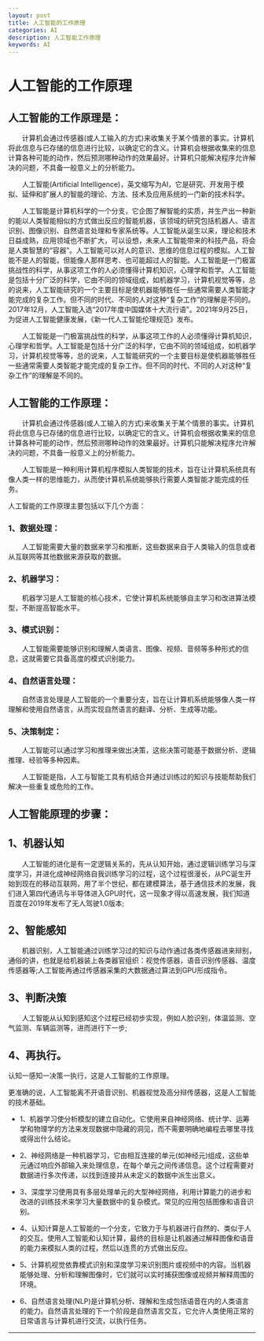 ```yaml
---
layout: post
title: 人工智能的工作原理
categories: AI
description: 人工智能工作原理
keywords: AI
---
```


# 人工智能的工作原理

## 人工智能的工作原理是：

&emsp;&emsp;计算机会通过传感器(或人工输入的方式)来收集关于某个情景的事实。计算机将此信息与已存储的信息进行比较，以确定它的含义。计算机会根据收集来的信息计算各种可能的动作，然后预测哪种动作的效果最好。计算机只能解决程序允许解决的问题，不具备一般意义上的分析能力。

&emsp;&emsp;人工智能(Artificial Intelligence)，英文缩写为AI，它是研究、开发用于模拟、延伸和扩展人的智能的理论、方法、技术及应用系统的一门新的技术科学。 

&emsp;&emsp;人工智能是计算机科学的一个分支，它企图了解智能的实质，并生产出一种新的能以人类智能相似的方式做出反应的智能机器，该领域的研究包括机器人、语言识别、图像识别、自然语言处理和专家系统等。人工智能从诞生以来，理论和技术日益成熟，应用领域也不断扩大，可以设想，未来人工智能带来的科技产品，将会是人类智慧的“容器”。人工智能可以对人的意识、思维的信息过程的模拟。人工智能不是人的智能，但能像人那样思考、也可能超过人的智能。人工智能是一门极富挑战性的科学，从事这项工作的人必须懂得计算机知识，心理学和哲学。人工智能是包括十分广泛的科学，它由不同的领域组成，如机器学习，计算机视觉等等，总的说来，人工智能研究的一个主要目标是使机器能够胜任一些通常需要人类智能才能完成的复杂工作。但不同的时代、不同的人对这种“复杂工作”的理解是不同的。2017年12月，人工智能入选“2017年度中国媒体十大流行语”。2021年9月25日，为促进人工智能健康发展，《新一代人工智能伦理规范》发布。

&emsp;&emsp;人工智能是一门极富挑战性的科学，从事这项工作的人必须懂得计算机知识，心理学和哲学。人工智能是包括十分广泛的科学，它由不同的领域组成，如机器学习，计算机视觉等等，总的说来，人工智能研究的一个主要目标是使机器能够胜任一些通常需要人类智能才能完成的复杂工作。但不同的时代、不同的人对这种“复杂工作”的理解是不同的。

## 人工智能的工作原理：

&emsp;&emsp;计算机会通过传感器(或人工输入的方式)来收集关于某个情景的事实。计算机将此信息与已存储的信息进行比较，以确定它的含义。计算机会根据收集来的信息计算各种可能的动作，然后预测哪种动作的效果最好。计算机只能解决程序允许解决的问题，不具备一般意义上的分析能力。

&emsp;&emsp;人工智能是一种利用计算机程序模拟人类智能的技术，旨在让计算机系统具有像人类一样的思维能力，从而使计算机系统能够执行需要人类智能才能完成的任务。

人工智能的工作原理主要包括以下几个方面：

### 1、数据处理：

&emsp;&emsp;人工智能需要大量的数据来学习和推断，这些数据来自于人类输入的信息或者从互联网等其他数据来源获取的数据。

### 2、机器学习：

&emsp;&emsp;机器学习是人工智能的核心技术，它使计算机系统能够自主学习和改进算法模型，不断提高智能水平。

### 3、模式识别：

&emsp;&emsp;人工智能需要能够识别和理解人类语言、图像、视频、音频等多种形式的信息，这就需要它具备高度的模式识别能力。

### 4、自然语言处理：

&emsp;&emsp;自然语言处理是人工智能的一个重要分支，旨在让计算机系统能够像人类一样理解和使用自然语言，从而实现自然语言的翻译、分析、生成等功能。

### 5、决策制定：

&emsp;&emsp;人工智能可以通过学习和推理来做出决策，这些决策可能基于数据分析、逻辑推理、经验等多种因素。

&emsp;&emsp;人工智能是指，人工与智能工具有机结合并通过训练过的知识与技能帮助我们解决一些重复或危险的工作。

## 人工智能原理的步骤：

## 1、机器认知

&emsp;&emsp;人工智能的进化是有一定逻辑关系的，先从认知开始，通过逻辑训练学习与深度学习，并进化成神经网络自我训练学习的过程，这个过程很漫长，从PC诞生开始到现在的移动互联网，用了半个世纪，都在建模算法，基于通信技术的发展，我们进入第四代通讯与半导体进入GPU时代，这一现象才得以高速发展，我们知道百度在2019年发布了无人驾驶1.0版本;

## 2、智能感知

&emsp;&emsp;机器识别，人工智能通过训练学习过的知识与动作通过各类传感器进来辩别，通俗的讲，也就是给机器装上各类器官组织：视觉传感器，语音识别传感器、温度传感器等;人工智能再通过传感器采集的大数据通过算法到GPU形成指令。

## 3、判断决策

&emsp;&emsp;人工智能从认知到感知这个过程已经初步实现，例如人脸识别，体温监测、空气监测、车辆监测等，进而进行下一步;

## 4、再执行。

认知一感知一决策一执行，这是人工智能的工作原理。

更准确的说，人工智能离不开语音识别、机器视觉及高分辩传感器，这是人工智能的技术基础。

* 1、机器学习使分析模型的建立自动化。它使用来自神经网络、统计学、运筹学和物理学的方法来发现数据中隐藏的洞见，而不需要明确地编程去哪里寻找或得出什么结论。

* 2、神经网络是一种机器学习，它由相互连接的单元(如神经元)组成，这些单元通过响应外部输入来处理信息，在每个单元之间传递信息。这个过程需要对数据进行多次传递，以找到连接并从未定义的数据中派生出意义。

* 3、深度学习使用具有多层处理单元的大型神经网络，利用计算能力的进步和改进的训练技术来学习大量数据中的复杂模式。常见的应用包括图像和语音识别。

* 4、认知计算是人工智能的一个分支，它致力于与机器进行自然的、类似于人的交互。使用人工智能和认知计算，最终的目标是让机器通过解释图像和语音的能力来模拟人类的过程，然后以连贯的方式做出反应。

* 5、计算机视觉依靠模式识别和深度学习来识别图片或视频中的内容。当机器能够处理、分析和理解图像时，它们就可以实时捕获图像或视频并解释周围的环境。

* 6、自然语言处理(NLP)是计算机分析、理解和生成包括语音在内的人类语言的能力。自然语言处理的下一个阶段是自然语言交互，它允许人类使用正常的日常语言与计算机进行交流，以执行任务。

----------
